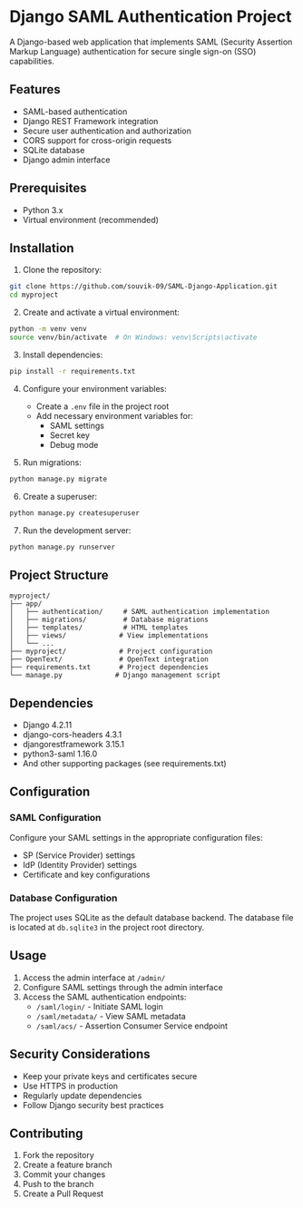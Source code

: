 # Django SAML Authentication Project

A Django-based web application that implements SAML (Security Assertion Markup Language) authentication for secure single sign-on (SSO) capabilities.

## Features

- SAML-based authentication
- Django REST Framework integration
- Secure user authentication and authorization
- CORS support for cross-origin requests
- SQLite database
- Django admin interface

## Prerequisites

- Python 3.x
- Virtual environment (recommended)

## Installation

1. Clone the repository:
```bash
git clone https://github.com/souvik-09/SAML-Django-Application.git
cd myproject
```

2. Create and activate a virtual environment:
```bash
python -m venv venv
source venv/bin/activate  # On Windows: venv\Scripts\activate
```

3. Install dependencies:
```bash
pip install -r requirements.txt
```

4. Configure your environment variables:
   - Create a `.env` file in the project root
   - Add necessary environment variables for:
     - SAML settings
     - Secret key
     - Debug mode

5. Run migrations:
```bash
python manage.py migrate
```

6. Create a superuser:
```bash
python manage.py createsuperuser
```

7. Run the development server:
```bash
python manage.py runserver
```

## Project Structure

```
myproject/
├── app/
│   ├── authentication/     # SAML authentication implementation
│   ├── migrations/         # Database migrations
│   ├── templates/          # HTML templates
│   ├── views/             # View implementations
│   └── ...
├── myproject/             # Project configuration
├── OpenText/              # OpenText integration
├── requirements.txt       # Project dependencies
└── manage.py             # Django management script
```

## Dependencies

- Django 4.2.11
- django-cors-headers 4.3.1
- djangorestframework 3.15.1
- python3-saml 1.16.0
- And other supporting packages (see requirements.txt)

## Configuration

### SAML Configuration

Configure your SAML settings in the appropriate configuration files:
- SP (Service Provider) settings
- IdP (Identity Provider) settings
- Certificate and key configurations

### Database Configuration

The project uses SQLite as the default database backend. The database file is located at `db.sqlite3` in the project root directory.

## Usage

1. Access the admin interface at `/admin/`
2. Configure SAML settings through the admin interface
3. Access the SAML authentication endpoints:
   - `/saml/login/` - Initiate SAML login
   - `/saml/metadata/` - View SAML metadata
   - `/saml/acs/` - Assertion Consumer Service endpoint

## Security Considerations

- Keep your private keys and certificates secure
- Use HTTPS in production
- Regularly update dependencies
- Follow Django security best practices

## Contributing

1. Fork the repository
2. Create a feature branch
3. Commit your changes
4. Push to the branch
5. Create a Pull Request

